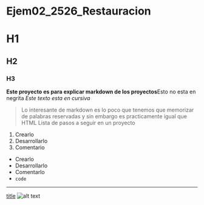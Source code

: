 # Ejem02_2526_Restauracion

# H1
## H2
### H3
**Este proyecto es para explicar markdown de los proyectos**Esto no esta en negrita
*Este texto esta en cursiva*
> Lo interesante de markdown es lo poco que tenemos que memorizar de palabras reservadas y sin embargo es practicamente igual que HTML
Lista de pasos a seguir en un proyecto
1. Crearlo
2. Desarrollarlo
3. Comentario
- Crearlo
- Desarrollarlo
- Comentarlo
- `code`
---
[title](https://www.example.com)
![alt text](image.jpg)

